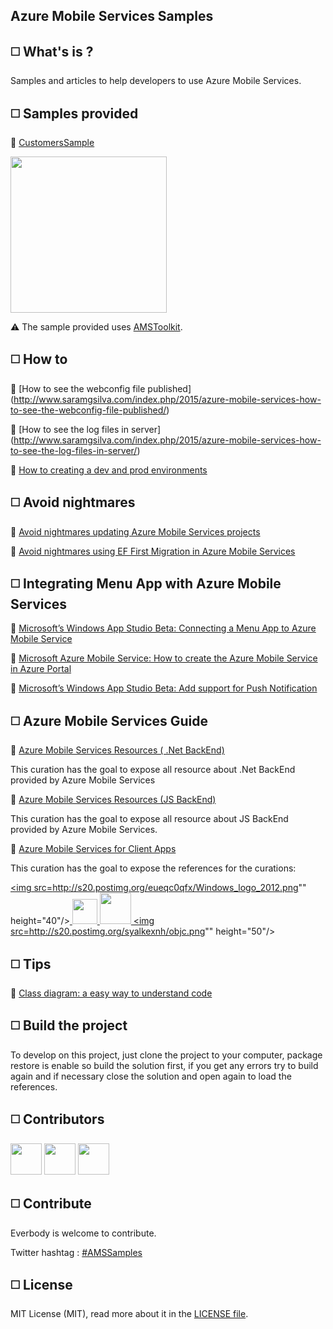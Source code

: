 ## Azure Mobile Services Samples

## :white_medium_square: What's is ?

Samples and articles to help developers to use Azure Mobile Services.

## :white_medium_square: Samples provided 

:pushpin: [CustomersSample](https://github.com/saramgsilva/AzureMobileServices/tree/master/CustomersSample)

<MTMarkdownOptions output='html4'>
<a href="http://s20.postimg.org/9mtn7k9ul/2015_01_31_21_43_30.png"><img src="http://s20.postimg.org/9mtn7k9ul/2015_01_31_21_43_30.png" height="250"/></a>
</MTMarkdownOptions>  


:warning: The sample provided uses [AMSToolkit](https://github.com/saramgsilva/AMSToolkit).

## :white_medium_square: How to

:pushpin: [How to see the webconfig file published] (http://www.saramgsilva.com/index.php/2015/azure-mobile-services-how-to-see-the-webconfig-file-published/)

:pushpin: [How to see the log files in server] (http://www.saramgsilva.com/index.php/2015/azure-mobile-services-how-to-see-the-log-files-in-server/)

:pushpin: [How to creating a dev and prod environments](http://www.saramgsilva.com/index.php/2014/azure-mobile-services-creating-dev-prod-environment/)

## :white_medium_square: Avoid nightmares

:pushpin: [Avoid nightmares updating Azure Mobile Services projects](http://www.saramgsilva.com/index.php/2015/avoid-nightmares-updating-azure-mobile-services-projects/)

:pushpin: [Avoid nightmares using EF First Migration in Azure Mobile Services](http://www.saramgsilva.com/index.php/2015/avoid-nightmares-using-ef-first-migration-in-azure-mobile-services/)


## :white_medium_square: Integrating Menu App with Azure Mobile Services

:pushpin: [Microsoft’s Windows App Studio Beta: Connecting a Menu App to Azure Mobile Service](http://wp.me/p4LXhq-Dv)

:pushpin: [Microsoft Azure Mobile Service: How to create the Azure Mobile Service in Azure Portal](http://wp.me/p4LXhq-CE)

:pushpin: [Microsoft’s Windows App Studio Beta: Add support for Push Notification](http://www.saramgsilva.com/index.php/2014/microsofts-windows-appstudio-add-support-for-push-notification/)


## :white_medium_square: Azure Mobile Services Guide

:pushpin: [Azure Mobile Services Resources ( .Net BackEnd)](https://curah.microsoft.com/302406/azure-mobile-services-net-backend)

This curation has the goal to expose all resource about .Net BackEnd provided by Azure Mobile Services

:pushpin: [Azure Mobile Services Resources (JS BackEnd)](https://curah.microsoft.com/302407/azure-mobile-services-js-backend)

This curation has the goal to expose all resource about JS BackEnd provided by Azure Mobile Services.

:pushpin: [Azure Mobile Services for Client Apps](https://curah.microsoft.com/267632/azure-mobile-services-for-client-apps)
	
This curation has the goal to expose the references for the curations:

<MTMarkdownOptions output='html4'><a href="https://curah.microsoft.com/267630/azure-mobile-service-for-client-apps-windows-developers">
<img src=http://s20.postimg.org/eueqc0qfx/Windows_logo_2012.png"" height="40"/></a><a href="https://curah.microsoft.com/267631/azure-mobile-service-for-client-apps-xamarin-developers">
<img src="http://s20.postimg.org/icqq8erbx/xamarin_logo.jpg" height="40"/></a><a href="https://curah.microsoft.com/267629/azure-mobile-service-for-client-apps-android-developers-native">
<img src="http://s20.postimg.org/4t9w2pdct/logo_android_png.png" height="50"/></a><a href="https://curah.microsoft.com/267628/azure-mobile-service-for-client-apps-ios-developers-native">
<img src=http://s20.postimg.org/syalkexnh/objc.png"" height="50"/></a>
</MTMarkdownOptions> 



## :white_medium_square: Tips

:pushpin: [Class diagram: a easy way to understand  code](http://www.saramgsilva.com/index.php/2014/class-diagram-a-easy-way-to-understand-code/)


## :white_medium_square: Build the project


To develop on this project, just clone the project to your computer, package restore is enable so build the solution first, if you get any errors try to build again and if necessary close the solution and open again to load the references.


## :white_medium_square: Contributors

<MTMarkdownOptions output='html4'><a href="https://twitter.com/saramgsilva"><img src="http://saramgsilva.github.io/NotificationHubs/images/Eu_400x400.png" height="50"/></a></MTMarkdownOptions> <MTMarkdownOptions output='html4'><a href="https://twitter.com/AWSOMEDEVSIGNER"><img src="http://s20.postimg.org/9qngntfbx/Emrh_TJKH_400x400.jpg" height="50"/></a></MTMarkdownOptions> </MTMarkdownOptions> <MTMarkdownOptions output='html4'><a href="https://twitter.com/loeffelmann"><img src="http://s20.postimg.org/ld7koy2n1/loeffelmann.jpg" height="50"/></a></MTMarkdownOptions>  

## :white_medium_square: Contribute

Everbody is welcome to contribute.

Twitter hashtag : [#AMSSamples](https://twitter.com/search?f=realtime&q=%23amssamples&src=typd)


## :white_medium_square: License


MIT License (MIT), read more about it in the [LICENSE file](https://raw.githubusercontent.com/saramgsilva/AMSToolkit/master/LICENSE.txt).

